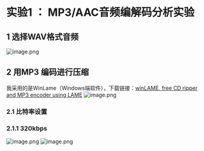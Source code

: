# 实验1 ： MP3/AAC音频编解码分析实验
## 1 选择WAV格式音频
![image.png](https://wanwurong.oss-cn-beijing.aliyuncs.com/picgo/202305152133953.png)
## 2 用MP3 编码进行压缩
我采用的是WinLame（Windows端软件），下载链接：[winLAME, free CD ripper and MP3 encoder using LAME](https://winlame.sourceforge.io/)
![image.png](https://wanwurong.oss-cn-beijing.aliyuncs.com/picgo/202305152135366.png)

### 2.1 比特率设置
### 2.1.1 320kbps
![image.png](https://wanwurong.oss-cn-beijing.aliyuncs.com/picgo/202305152135513.png)
![image.png](https://wanwurong.oss-cn-beijing.aliyuncs.com/picgo/202305152135710.png)

